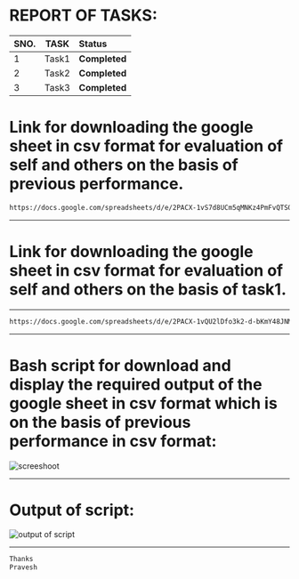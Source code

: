 # REPORT OF TASKS:
| SNO.| TASK| Status| 
| :---    | :---:        |:---     | 
|1|Task1 | **Completed** | 
|2|Task2 | **Completed** | 
|3|Task3 | **Completed** | 

# **Link for downloading the google sheet in csv format for evaluation of self and others on the basis of previous performance.**
```sh
https://docs.google.com/spreadsheets/d/e/2PACX-1vS7d8UCm5qMNKz4PmFvQTSOcsmf-pVwmeNL88oAU51rdAup_GpnWC6ASrCLb4oD5grzS97Xbxf4uXiH/pub?output=csv
```
--------
# **Link for downloading the google sheet in  csv format for evaluation of self and others on the basis of task1.**
------
```sh
https://docs.google.com/spreadsheets/d/e/2PACX-1vQU2lDfo3k2-d-bKmY48JNMTrZ7jah4AmhKD1ED-i9WG5_R7WqAx6h8uKZR7VwIebUajDVYjDtcTQK4/pub?output=csv
```
--------
# **Bash script for download and display the required output of the google sheet in csv format which is on the basis of previous performance in csv format:**

![screeshoot](https://user-images.githubusercontent.com/82143446/115148178-0f6b2100-a07c-11eb-95f7-3b77f3dddeba.png)

-------------------

#  **Output of script:**

![output of script](https://user-images.githubusercontent.com/82143446/115148781-c5376f00-a07e-11eb-8ed7-ff3c21b0fa68.png)


---------
 ```sh
 Thanks 
 Pravesh
 ```




 
